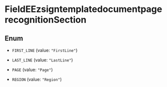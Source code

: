 

# FieldEEzsigntemplatedocumentpagerecognitionSection

## Enum


* `FIRST_LINE` (value: `"FirstLine"`)

* `LAST_LINE` (value: `"LastLine"`)

* `PAGE` (value: `"Page"`)

* `REGION` (value: `"Region"`)



